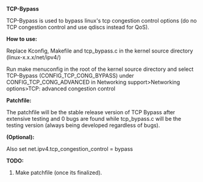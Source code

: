 **TCP-Bypass**

TCP-Bypass is used to bypass linux's tcp congestion control options (do no TCP congestion control and use qdiscs instead for QoS).

**How to use:**

Replace Kconfig, Makefile and tcp_bypass.c in the kernel source directory (linux-x.x.x/net/ipv4/)

Run make menuconfig in the root of the kernel source directory and select TCP-Bypass (CONFIG_TCP_CONG_BYPASS) under CONFIG_TCP_CONG_ADVANCED in Networking support>Networking options>TCP: advanced congestion control

**Patchfile:**

The patchfile will be the stable release version of TCP Bypass after extensive testing and 0 bugs are found while tcp_bypass.c will be the testing version (always being developed regardless of bugs).

**(Optional):** 

Also set net.ipv4.tcp_congestion_control = bypass

**TODO:**

1. Make patchfile (once its finalized).
